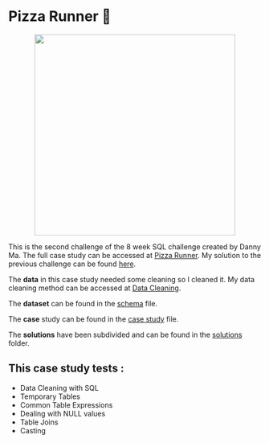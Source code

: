 # Pizza Runner :pizza:


<p align="center">
    <img src="https://8weeksqlchallenge.com/images/case-study-designs/2.png" width="400" height="400">
</p>

This is the second challenge of the 8 week SQL challenge created by Danny Ma. The full case study can be accessed at [Pizza Runner](https://8weeksqlchallenge.com/case-study-2/).
My solution to the previous challenge can be found [here](https://github.com/Outis09/8-Week-SQL-Challenge/tree/main/Case%20Study%20%231-%20Danny's%20Diner). 

The **data** in this case study needed some cleaning so I cleaned it. My data cleaning method can be accessed at [Data Cleaning](Data_Cleaning.md).

The **dataset** can be found in the [schema](schema.md) file.

The **case** study can be found in the [case study](case_study.md) file.

The **solutions** have been subdivided and can be found in the [solutions](Solutions) folder.

This case study tests :
-----------
  
  * Data Cleaning with SQL
  * Temporary Tables
  * Common Table Expressions
  * Dealing with NULL values
  * Table Joins 
  * Casting
  
  
    
